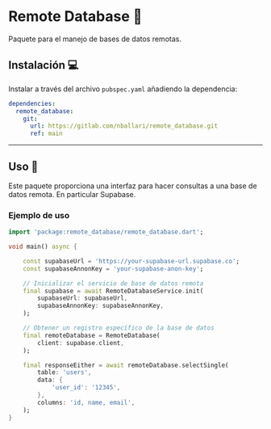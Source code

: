# Remote Database 📡

Paquete para el manejo de bases de datos remotas.

## Instalación 💻

Instalar a través del archivo `pubspec.yaml` añadiendo la dependencia:

```yaml
dependencies:
  remote_database:
    git:
      url: https://gitlab.com/nballari/remote_database.git
      ref: main
```

---

## Uso 📖

Este paquete proporciona una interfaz para hacer consultas a una base de datos remota. En particular Supabase.

### Ejemplo de uso

```dart
import 'package:remote_database/remote_database.dart';

void main() async {

    const supabaseUrl = 'https://your-supabase-url.supabase.co';
    const supabaseAnnonKey = 'your-supabase-anon-key';

    // Inicializar el servicio de base de datos remota
    final supabase = await RemoteDatabaseService.init(
        supabaseUrl: supabaseUrl,
        supabaseAnnonKey: supabaseAnnonKey,
    );

    // Obtener un registro específico de la base de datos
    final remoteDatabase = RemoteDatabase(
        client: supabase.client,
    );

    final responseEither = await remoteDatabase.selectSingle(
        table: 'users',
        data: {
            'user_id': '12345',
        },
        columns: 'id, name, email',
    );
}


```
